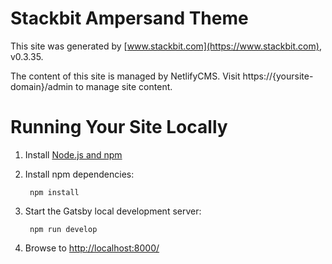 # Stackbit Ampersand Theme

This site was generated by [www.stackbit.com](https://www.stackbit.com), v0.3.35.

The content of this site is managed by NetlifyCMS. Visit https://{yoursite-domain}/admin to manage site content.

# Running Your Site Locally

1. Install [Node.js and npm](https://nodejs.org/en/)

1. Install npm dependencies:

        npm install



1. Start the Gatsby local development server:

        npm run develop

1. Browse to [http://localhost:8000/](http://localhost:8000/)
